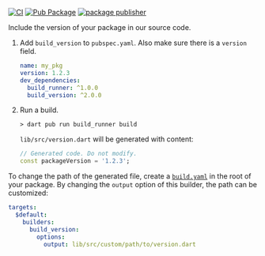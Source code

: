 [![CI](https://github.com/kevmoo/build_version/actions/workflows/ci.yml/badge.svg)](https://github.com/kevmoo/build_version/actions/workflows/ci.yml)
[![Pub Package](https://img.shields.io/pub/v/build_version.svg)](https://pub.dev/packages/build_version)
[![package publisher](https://img.shields.io/pub/publisher/build_version.svg)](https://pub.dev/packages/build_version/publisher)

Include the version of your package in our source code.

1. Add `build_version` to `pubspec.yaml`. Also make sure there is a `version`
   field.

   ```yaml
   name: my_pkg
   version: 1.2.3
   dev_dependencies:
     build_runner: ^1.0.0
     build_version: ^2.0.0
   ```

2. Run a build.

   ```console
   > dart pub run build_runner build
   ```

   `lib/src/version.dart` will be generated with content:

   ```dart
   // Generated code. Do not modify.
   const packageVersion = '1.2.3';
   ```

To change the path of the generated file, create a
[`build.yaml`](https://pub.dev/packages/build_config) in the root of your
package. By changing the `output` option of this builder, the path can be
customized:

```yaml
targets:
  $default:
    builders:
      build_version:
        options:
          output: lib/src/custom/path/to/version.dart
```
